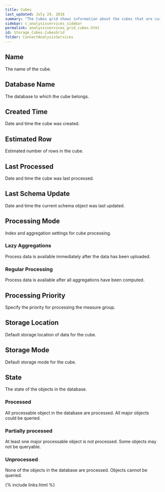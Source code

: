 ```yaml
---
title: Cubes
last_updated: July 29, 2016
summary: "The Cubes grid shows information about the cubes that are currently defined on the Analysis Services server."
sidebar: c_analysisservices_sidebar
permalink: analysisservices_grid_cubes.html
id: Storage_Cubes.CubesGrid
folder: ConnectAnalysisServices
---
```



## Name

The name of the cube.

## Database Name

The database to which the cube belongs.

## Created Time

Date and time the cube was created.

## Estimated Row

Estimated number of rows in the cube.

## Last Processed

Date and time the cube was last processed.

## Last Schema Update

Date and time the current schema object was last updated.

## Processing Mode

Index and aggregation settings for cube processing.

### Lazy Aggregations

Process data is available immediately after the data has been uploaded.

### Regular Processing

Process data is available after all aggregations have been computed.

## Processing Priority

Specify the priority for processing the measure group.

## Storage Location

Default storage location of data for the cube.

## Storage Mode

Default storage mode for the cube.

## State

The state of the objects in the database.

### Processed

All processable object in the database are processed. All major objects could be queried.

### Partially processed

At least one major processable object is not processed. Some objects may not be queryable.

### Unprocessed

None of the objects in the database are processed. Objects cannot be queried.


{% include links.html %}
